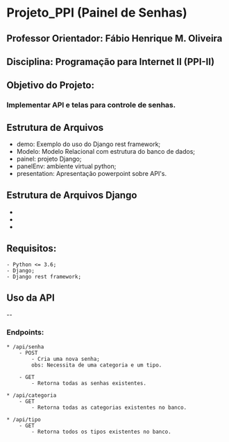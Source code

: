 # Projeto_PPI (Painel de Senhas)

## Professor Orientador: Fábio Henrique M. Oliveira
## Disciplina: Programação para Internet II (PPI-II)

## Objetivo do Projeto:
### Implementar API e telas para controle de senhas.

## Estrutura de Arquivos
 * demo: Exemplo do uso do Django rest framework;
 * Modelo: Modelo Relacional com estrutura do banco de dados;
 * painel: projeto Django;
 * panelEnv: ambiente virtual python;
 * presentation: Apresentação powerpoint sobre API's.

## Estrutura de Arquivos Django
 * 
 *
 *

## Requisitos:
    - Python <= 3.6;
    - Django; 
    - Django rest framework;

## Uso da API
--
### Endpoints:
    * /api/senha
        - POST
            - Cria uma nova senha;
            obs: Necessita de uma categoria e um tipo. 

        - GET
            - Retorna todas as senhas existentes.

    * /api/categoria
        - GET
            - Retorna todas as categorias existentes no banco.

    * /api/tipo 
        - GET
            - Retorna todos os tipos existentes no banco.
